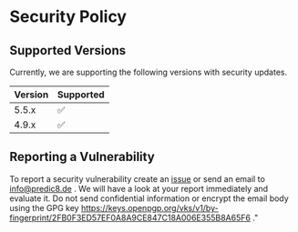 # Security Policy

## Supported Versions

Currently, we are supporting the following versions with security updates.

| Version | Supported          |
| ------- | ------------------ |
| 5.5.x   | :white_check_mark: |
| 4.9.x   | :white_check_mark: |

## Reporting a Vulnerability

To report a security vulnerability create an [issue](https://github.com/membrane/service-proxy/issues) or send an email to info@predic8.de . We will have a look at your report immediately and evaluate it. Do not send confidential information or encrypt the email body using the GPG key https://keys.openpgp.org/vks/v1/by-fingerprint/2FB0F3ED57EF0A8A9CE847C18A006E355B8A65F6 ."

